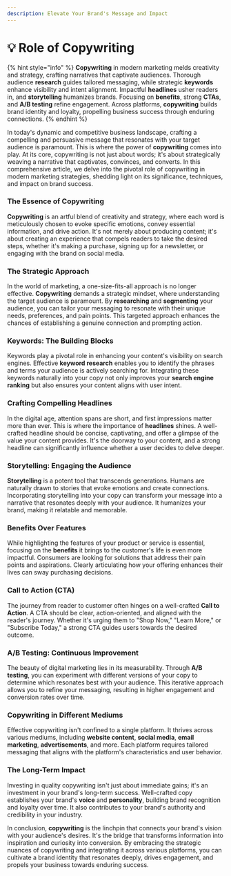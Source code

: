 ```yaml
---
description: Elevate Your Brand's Message and Impact
---
```


# 💡 Role of Copywriting

{% hint style="info" %}
**Copywriting** in modern marketing melds creativity and strategy, crafting narratives that captivate audiences. Thorough audience **research** guides tailored messaging, while strategic **keywords** enhance visibility and intent alignment. Impactful **headlines** usher readers in, and **storytelling** humanizes brands. Focusing on **benefits**, strong **CTAs**, and **A/B testing** refine engagement. Across platforms, **copywriting** builds brand identity and loyalty, propelling business success through enduring connections.
{% endhint %}

In today's dynamic and competitive business landscape, crafting a compelling and persuasive message that resonates with your target audience is paramount. This is where the power of **copywriting** comes into play. At its core, copywriting is not just about words; it's about strategically weaving a narrative that captivates, convinces, and converts. In this comprehensive article, we delve into the pivotal role of copywriting in modern marketing strategies, shedding light on its significance, techniques, and impact on brand success.

### **The Essence of Copywriting**

**Copywriting** is an artful blend of creativity and strategy, where each word is meticulously chosen to evoke specific emotions, convey essential information, and drive action. It's not merely about producing content; it's about creating an experience that compels readers to take the desired steps, whether it's making a purchase, signing up for a newsletter, or engaging with the brand on social media.

### **The Strategic Approach**

In the world of marketing, a one-size-fits-all approach is no longer effective. **Copywriting** demands a strategic mindset, where understanding the target audience is paramount. By **researching** and **segmenting** your audience, you can tailor your messaging to resonate with their unique needs, preferences, and pain points. This targeted approach enhances the chances of establishing a genuine connection and prompting action.

### **Keywords: The Building Blocks**

Keywords play a pivotal role in enhancing your content's visibility on search engines. Effective **keyword research** enables you to identify the phrases and terms your audience is actively searching for. Integrating these keywords naturally into your copy not only improves your **search engine ranking** but also ensures your content aligns with user intent.

### **Crafting Compelling Headlines**

In the digital age, attention spans are short, and first impressions matter more than ever. This is where the importance of **headlines** shines. A well-crafted headline should be concise, captivating, and offer a glimpse of the value your content provides. It's the doorway to your content, and a strong headline can significantly influence whether a user decides to delve deeper.

### **Storytelling: Engaging the Audience**

**Storytelling** is a potent tool that transcends generations. Humans are naturally drawn to stories that evoke emotions and create connections. Incorporating storytelling into your copy can transform your message into a narrative that resonates deeply with your audience. It humanizes your brand, making it relatable and memorable.

### **Benefits Over Features**

While highlighting the features of your product or service is essential, focusing on the **benefits** it brings to the customer's life is even more impactful. Consumers are looking for solutions that address their pain points and aspirations. Clearly articulating how your offering enhances their lives can sway purchasing decisions.

### **Call to Action (CTA)**

The journey from reader to customer often hinges on a well-crafted **Call to Action**. A CTA should be clear, action-oriented, and aligned with the reader's journey. Whether it's urging them to "Shop Now," "Learn More," or "Subscribe Today," a strong CTA guides users towards the desired outcome.

### **A/B Testing: Continuous Improvement**

The beauty of digital marketing lies in its measurability. Through **A/B testing**, you can experiment with different versions of your copy to determine which resonates best with your audience. This iterative approach allows you to refine your messaging, resulting in higher engagement and conversion rates over time.

### **Copywriting in Different Mediums**

Effective copywriting isn't confined to a single platform. It thrives across various mediums, including **website content**, **social media**, **email marketing**, **advertisements**, and more. Each platform requires tailored messaging that aligns with the platform's characteristics and user behavior.

### **The Long-Term Impact**

Investing in quality copywriting isn't just about immediate gains; it's an investment in your brand's long-term success. Well-crafted copy establishes your brand's **voice** and **personality**, building brand recognition and loyalty over time. It also contributes to your brand's authority and credibility in your industry.

In conclusion, **copywriting** is the linchpin that connects your brand's vision with your audience's desires. It's the bridge that transforms information into inspiration and curiosity into conversion. By embracing the strategic nuances of copywriting and integrating it across various platforms, you can cultivate a brand identity that resonates deeply, drives engagement, and propels your business towards enduring success.
